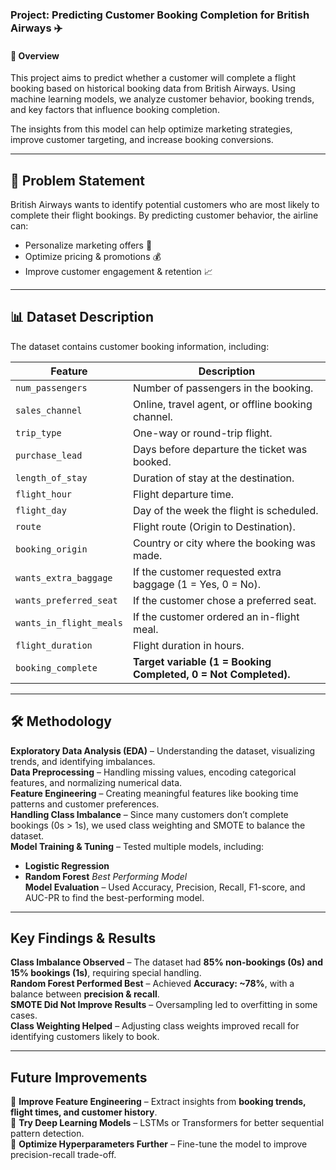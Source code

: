 ### **Project: Predicting Customer Booking Completion for British Airways** ✈️  

#### **📌 Overview**  
This project aims to predict whether a customer will complete a flight booking based on historical booking data from British Airways. Using machine learning models, we analyze customer behavior, booking trends, and key factors that influence booking completion.  

The insights from this model can help optimize marketing strategies, improve customer targeting, and increase booking conversions.  

---

## **🔬 Problem Statement**  
British Airways wants to identify potential customers who are most likely to complete their flight bookings. By predicting customer behavior, the airline can:
- Personalize marketing offers 🎯  
- Optimize pricing & promotions 💰  
- Improve customer engagement & retention 📈  
---

## **📊 Dataset Description**  
The dataset contains customer booking information, including:  

| Feature | Description |
|----------------------|-----------------------------------------------------------|
| `num_passengers` | Number of passengers in the booking. |
| `sales_channel` | Online, travel agent, or offline booking channel. |
| `trip_type` | One-way or round-trip flight. |
| `purchase_lead` | Days before departure the ticket was booked. |
| `length_of_stay` | Duration of stay at the destination. |
| `flight_hour` | Flight departure time. |
| `flight_day` | Day of the week the flight is scheduled. |
| `route` | Flight route (Origin to Destination). |
| `booking_origin` | Country or city where the booking was made. |
| `wants_extra_baggage` | If the customer requested extra baggage (1 = Yes, 0 = No). |
| `wants_preferred_seat` | If the customer chose a preferred seat. |
| `wants_in_flight_meals` | If the customer ordered an in-flight meal. |
| `flight_duration` | Flight duration in hours. |
| `booking_complete` | **Target variable (1 = Booking Completed, 0 = Not Completed).** |
---

## **🛠️ Methodology**  
**Exploratory Data Analysis (EDA)** – Understanding the dataset, visualizing trends, and identifying imbalances.  
**Data Preprocessing** – Handling missing values, encoding categorical features, and normalizing numerical data.  
**Feature Engineering** – Creating meaningful features like booking time patterns and customer preferences.  
**Handling Class Imbalance** – Since many customers don’t complete bookings (0s > 1s), we used class weighting and SMOTE to balance the dataset.  
**Model Training & Tuning** – Tested multiple models, including:  
   - **Logistic Regression**  
   - **Random Forest** *Best Performing Model*  
**Model Evaluation** – Used Accuracy, Precision, Recall, F1-score, and AUC-PR to find the best-performing model.  

---

## **Key Findings & Results**  
**Class Imbalance Observed** – The dataset had **85% non-bookings (0s) and 15% bookings (1s)**, requiring special handling.  
**Random Forest Performed Best** – Achieved **Accuracy: ~78%**, with a balance between **precision & recall**.  
**SMOTE Did Not Improve Results** – Oversampling led to overfitting in some cases.  
**Class Weighting Helped** – Adjusting class weights improved recall for identifying customers likely to book.  

---

## **Future Improvements**  
🔹 **Improve Feature Engineering** – Extract insights from **booking trends, flight times, and customer history**.  
🔹 **Try Deep Learning Models** – LSTMs or Transformers for better sequential pattern detection.  
🔹 **Optimize Hyperparameters Further** – Fine-tune the model to improve precision-recall trade-off.  
